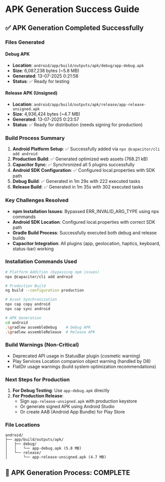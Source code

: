 # APK Generation Success Guide

## ✅ APK Generation Completed Successfully

### Files Generated

#### Debug APK
- **Location**: `android/app/build/outputs/apk/debug/app-debug.apk`
- **Size**: 6,087,238 bytes (~5.8 MB)
- **Generated**: 13-07-2025 0:21:58
- **Status**: ✅ Ready for testing

#### Release APK (Unsigned)
- **Location**: `android/app/build/outputs/apk/release/app-release-unsigned.apk`
- **Size**: 4,936,424 bytes (~4.7 MB) 
- **Generated**: 13-07-2025 0:23:57
- **Status**: ✅ Ready for distribution (needs signing for production)

### Build Process Summary

1. **Android Platform Setup**: ✅ Successfully added via `npx @capacitor/cli add android`
2. **Production Build**: ✅ Generated optimized web assets (768.21 kB)
3. **Capacitor Sync**: ✅ Synchronized all 5 plugins successfully
4. **Android SDK Configuration**: ✅ Configured local.properties with SDK path
5. **Debug Build**: ✅ Generated in 1m 29s with 222 executed tasks
6. **Release Build**: ✅ Generated in 1m 35s with 302 executed tasks

### Key Challenges Resolved

- **npm Installation Issues**: Bypassed ERR_INVALID_ARG_TYPE using npx commands
- **Android SDK Location**: Configured local.properties with correct SDK path
- **Gradle Build Process**: Successfully executed both debug and release builds
- **Capacitor Integration**: All plugins (app, geolocation, haptics, keyboard, status-bar) working

### Installation Commands Used

```bash
# Platform Addition (bypassing npm issues)
npx @capacitor/cli add android

# Production Build
ng build --configuration production

# Asset Synchronization  
npx cap copy android
npx cap sync android

# APK Generation
cd android
.\gradlew assembleDebug    # Debug APK
.\gradlew assembleRelease  # Release APK
```

### Build Warnings (Non-Critical)

- Deprecated API usage in StatusBar plugin (cosmetic warning)
- Play Services Location companion object warning (handled by D8)
- FlatDir usage warnings (build system optimization recommendations)

### Next Steps for Production

1. **For Debug Testing**: Use `app-debug.apk` directly
2. **For Production Release**: 
   - Sign `app-release-unsigned.apk` with production keystore
   - Or generate signed APK using Android Studio
   - Or create AAB (Android App Bundle) for Play Store

### File Locations

```
android/
├── app/build/outputs/apk/
│   ├── debug/
│   │   └── app-debug.apk (5.8 MB)
│   └── release/
│       └── app-release-unsigned.apk (4.7 MB)
```

## 🎉 APK Generation Process: COMPLETE

